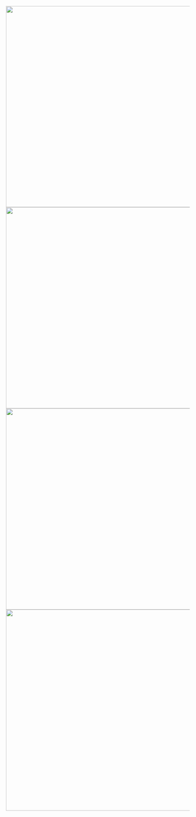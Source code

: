 
<img src = "https://github.com/sujal-pandit/timetable_app/assets/118412204/aa14bf63-78d1-479b-bf49-7ea86d9e7b9b" height="550" hspace=30>
<img src ="https://github.com/sujal-pandit/timetable_app/assets/118412204/a02f57bc-b6e7-42b6-9a5f-1e611b9dbb37" height="550" hspace=30>
<img src = "https://github.com/sujal-pandit/timetable_app/assets/118412204/4b8c54ef-1f9c-47c9-adfa-2b0a13576737" height ="550" hspace=30>
<img src = "https://github.com/sujal-pandit/timetable_app/assets/118412204/572d062f-d46d-48f7-bd1a-863cf4ff0e63" height = "550" hspace=30>


